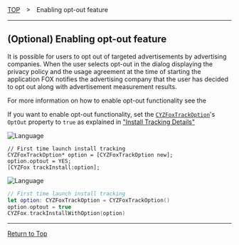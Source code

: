 [TOP](../../README.md)　>　Enabling opt-out feature

---

## (Optional) Enabling opt-out feature

It is possible for users to opt out of targeted advertisements by advertising companies. When the user selects opt-out in the dialog displaying the privacy policy and the usage agreement at the time of starting the application FOX notifies the advertising company that the user has decided to opt out along with advertisement measurement results.

For more information on how to enable opt-out functionality see the

If you want to enable opt-out functionality, set the [`CYZFoxTrackOption`](../sdk_api/README.md#CYZFoxoption)'s `OptOut` property to `true` as explained in ["Install Tracking Details"](../track_install/README.md#track_install_optional)

![Language](http://img.shields.io/badge/language-Objective–C-blue.svg?style=flat)
```objc
// First time launch install tracking
CYZFoxTrackOption* option = [CYZFoxTrackOption new];
option.optout = YES;
[CYZFox trackInstall:option];
```

![Language](https://img.shields.io/badge/language-Swift-orange.svg?style=flat)
```Swift
// First time launch install tracking
let option: CYZFoxTrackOption = CYZFoxTrackOption()
option.optout = true
CYZFox.trackInstallWithOption(option)
```

---
[Return to Top](../../README.md)
